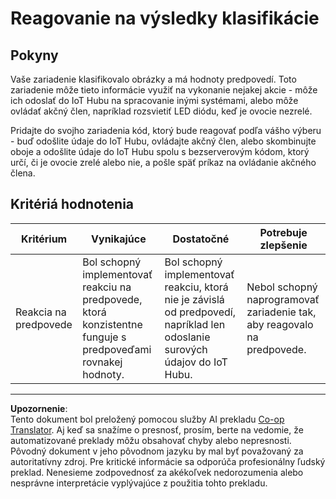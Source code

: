 <!--
CO_OP_TRANSLATOR_METADATA:
{
  "original_hash": "022e21f8629b721424c1de25195fff67",
  "translation_date": "2025-08-28T08:47:05+00:00",
  "source_file": "4-manufacturing/lessons/2-check-fruit-from-device/assignment.md",
  "language_code": "sk"
}
-->
# Reagovanie na výsledky klasifikácie

## Pokyny

Vaše zariadenie klasifikovalo obrázky a má hodnoty predpovedí. Toto zariadenie môže tieto informácie využiť na vykonanie nejakej akcie - môže ich odoslať do IoT Hubu na spracovanie inými systémami, alebo môže ovládať akčný člen, napríklad rozsvietiť LED diódu, keď je ovocie nezrelé.

Pridajte do svojho zariadenia kód, ktorý bude reagovať podľa vášho výberu - buď odošlite údaje do IoT Hubu, ovládajte akčný člen, alebo skombinujte oboje a odošlite údaje do IoT Hubu spolu s bezserverovým kódom, ktorý určí, či je ovocie zrelé alebo nie, a pošle späť príkaz na ovládanie akčného člena.

## Kritériá hodnotenia

| Kritérium | Vynikajúce | Dostatočné | Potrebuje zlepšenie |
| --------- | ---------- | ---------- | ------------------- |
| Reakcia na predpovede | Bol schopný implementovať reakciu na predpovede, ktorá konzistentne funguje s predpoveďami rovnakej hodnoty. | Bol schopný implementovať reakciu, ktorá nie je závislá od predpovedí, napríklad len odoslanie surových údajov do IoT Hubu. | Nebol schopný naprogramovať zariadenie tak, aby reagovalo na predpovede. |

---

**Upozornenie**:  
Tento dokument bol preložený pomocou služby AI prekladu [Co-op Translator](https://github.com/Azure/co-op-translator). Aj keď sa snažíme o presnosť, prosím, berte na vedomie, že automatizované preklady môžu obsahovať chyby alebo nepresnosti. Pôvodný dokument v jeho pôvodnom jazyku by mal byť považovaný za autoritatívny zdroj. Pre kritické informácie sa odporúča profesionálny ľudský preklad. Nenesieme zodpovednosť za akékoľvek nedorozumenia alebo nesprávne interpretácie vyplývajúce z použitia tohto prekladu.